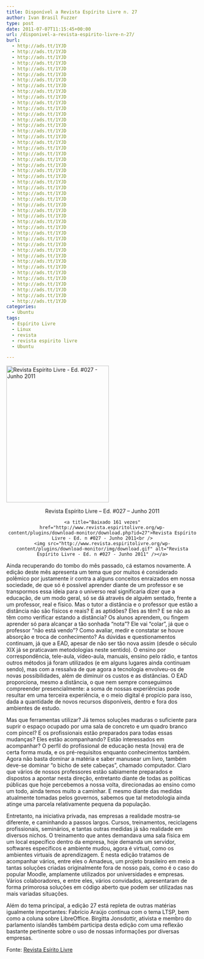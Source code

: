 ```yaml
---
title: Disponível a Revista Espírito Livre n. 27
author: Ivan Brasil Fuzzer
type: post
date: 2011-07-07T11:15:45+00:00
url: /disponivel-a-revista-espirito-livre-n-27/
burl:
  - http://ads.tt/1YJD
  - http://ads.tt/1YJD
  - http://ads.tt/1YJD
  - http://ads.tt/1YJD
  - http://ads.tt/1YJD
  - http://ads.tt/1YJD
  - http://ads.tt/1YJD
  - http://ads.tt/1YJD
  - http://ads.tt/1YJD
  - http://ads.tt/1YJD
  - http://ads.tt/1YJD
  - http://ads.tt/1YJD
  - http://ads.tt/1YJD
  - http://ads.tt/1YJD
  - http://ads.tt/1YJD
  - http://ads.tt/1YJD
  - http://ads.tt/1YJD
  - http://ads.tt/1YJD
  - http://ads.tt/1YJD
  - http://ads.tt/1YJD
  - http://ads.tt/1YJD
  - http://ads.tt/1YJD
  - http://ads.tt/1YJD
  - http://ads.tt/1YJD
  - http://ads.tt/1YJD
  - http://ads.tt/1YJD
  - http://ads.tt/1YJD
  - http://ads.tt/1YJD
  - http://ads.tt/1YJD
  - http://ads.tt/1YJD
  - http://ads.tt/1YJD
  - http://ads.tt/1YJD
  - http://ads.tt/1YJD
  - http://ads.tt/1YJD
  - http://ads.tt/1YJD
  - http://ads.tt/1YJD
  - http://ads.tt/1YJD
  - http://ads.tt/1YJD
  - http://ads.tt/1YJD
  - http://ads.tt/1YJD
  - http://ads.tt/1YJD
  - http://ads.tt/1YJD
  - http://ads.tt/1YJD
  - http://ads.tt/1YJD
  - http://ads.tt/1YJD
  - http://ads.tt/1YJD
categories:
  - Ubuntu
tags:
  - Espírito Livre
  - Linux
  - revista
  - revista espirito livre
  - Ubuntu

---
```

<div>
  <img class="aligncenter" title="Revista Espírito Livre - Ed. #027 - Junho 2011" src="http://revista.espiritolivre.org/img/REL027_Capa.jpg" alt="Revista Espírito Livre - Ed. #027 - Junho 2011" width="269" height="359" /></p> 
  
  <p style="text-align: center;">
    Revista Espírito Livre &#8211; Ed. #027 &#8211; Junho 2011
  </p>
</div>

<p style="text-align: center;">
  <code>&lt;a title="Baixado 161 vezes" href="http://www.revista.espiritolivre.org/wp-content/plugins/download-monitor/download.php?id=27">Revista Espírito Livre - Ed. n #027 - Junho 2011&lt;br />
&lt;img src="http://www.revista.espiritolivre.org/wp-content/plugins/download-monitor/img/download.gif" alt="Revista Espírito Livre - Ed. n #027 - Junho 2011" />&lt;/a></code>
</p>

Ainda recuperando do tombo do mês passado, cá estamos novamente. A edição deste mês apresenta um tema que por muitos é considerado polêmico por justamente ir contra a alguns conceitos enraizados em nossa sociedade, de que só é possível aprender diante de um professor e se transpormos essa ideia para o universo real significaria dizer que a educação, de um modo geral, só se dá através de alguém sentado, frente a um professor, real e físico. Mas o tutor a distância e o professor que estão a distância não são físicos e reais? E as aptidões? Eles as têm? E se não as têm como verificar estando a distância? Os alunos aprendem, ou fingem aprender só para alcançar a tão sonhada “nota”? Ele vai “colar”, já que o professor “não está vendo”? Como avaliar, medir e constatar se houve absorção e troca de conhecimento? As dúvidas e questionamentos continuam, já que a EAD, apesar de não ser tão nova assim (desde o século XIX já se praticavam metodologias neste sentido). O ensino por correspondência, tele-aula, vídeo-aula, manuais, ensino pelo rádio, e tantos outros métodos já foram utilizados (e em alguns lugares ainda continuam sendo), mas com a ressalva de que agora a tecnologia envolveu-os de novas possibilidades, além de diminuir os custos e as distâncias. O EAD proporciona, mesmo a distância, o que nem sempre conseguimos compreender presencialmente: a soma de nossas experiências pode resultar em uma terceira experiência, e o meio digital é propício para isso, dada a quantidade de novos recursos disponíveis, dentro e fora dos ambientes de estudo.

Mas que ferramentas utilizar? Já temos soluções maduras o suficiente para suprir o espaço ocupado por uma sala de concreto e um quadro branco com pincel? E os profissionais estão preparados para todas essas mudanças? Eles estão acompanhando? Estão interessados em acompanhar? O perfil do profissional de educação nesta (nova) era de certa forma muda, e os pré-requisitos enquanto conhecimentos também. Agora não basta dominar a matéria e saber manusear um livro, também deve-se dominar “o bicho de sete cabeças”, chamado computador. Claro que vários de nossos professores estão sabiamente preparados e dispostos a apontar nesta direção, entretanto diante de todas as políticas públicas que hoje percebemos a nossa volta, direcionadas ao ensino como um todo, ainda temos muito a caminhar. E mesmo diante das medidas atualmente tomadas pelos governos, sabemos que tal metodologia ainda atinge uma parcela relativamente pequena da população.

Entretanto, na iniciativa privada, nas empresas a realidade mostra-se diferente, e caminhando a passos largos. Cursos, treinamentos, reciclagens profissionais, seminários, e tantas outras medidas já são realidade em diversos nichos. O treinamento que antes demandava uma sala física em um local específico dentro da empresa, hoje demanda um servidor, softwares específicos e ambiente mudou, agora é virtual, como os ambientes virtuais de aprendizagem. E nesta edição tratamos de acompanhar vários, entre eles o Amadeus, um projeto brasileiro em meio a tantas soluções criadas originalmente fora de nosso país, como é o caso do popular Moodle, amplamente utilizados por universidades e empresas. Vários colaboradores, e entre eles, vários convidados, apresentaram de forma primorosa soluções em código aberto que podem ser utilizadas nas mais variadas situações.

Além do tema principal, a edição 27 está repleta de outras matérias igualmente importantes: Fabrício Araújo continua com o tema LTSP, bem como a coluna sobre LibreOffice. Birgitta Jonsdottir, ativista e membro do parlamento islandês também participa desta edição com uma reflexão bastante pertinente sobre o uso de nossas informações por diversas empresas.

Fonte: [Revista Esírito Livre][1]

 [1]: http://www.revista.espiritolivre.org/?p=1532